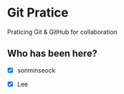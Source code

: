 # Git Pratice

Praticing Git &amp; GitHub for collaboration

## Who has been here?
- [x] sonminseock
- [x] Lee

